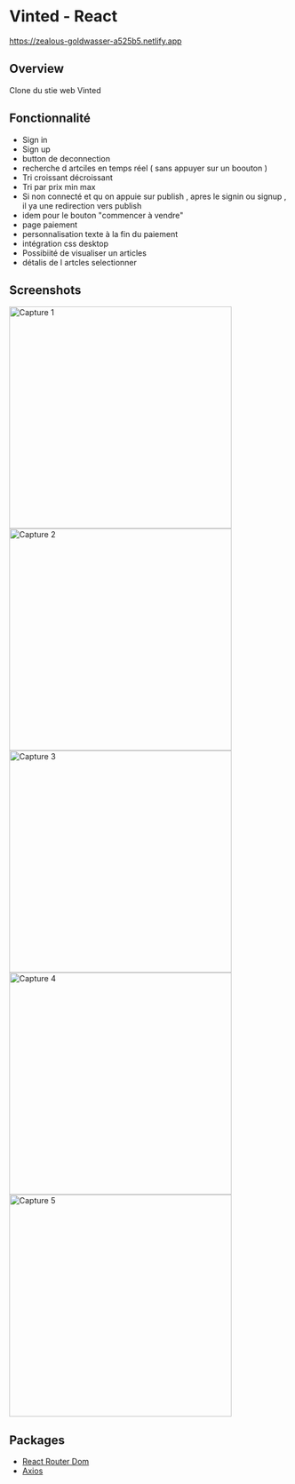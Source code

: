 
# Vinted - React

https://zealous-goldwasser-a525b5.netlify.app

## Overview

Clone du stie web Vinted

## Fonctionnalité
- Sign in 
- Sign up 
- button de deconnection 
- recherche d artciles en temps réel ( sans appuyer sur un boouton ) 
- Tri croissant décroissant
- Tri par prix min max
- Si non connecté et qu on appuie sur publish , apres le signin ou signup ,
  il ya une redirection vers publish
- idem pour le bouton "commencer à vendre"
- page paiement 
- personnalisation texte à la fin du paiement
- intégration css desktop 
- Possibiité de visualiser un articles 
- détalis de l artcles selectionner 

## Screenshots

<img
		width="400"
		alt="Capture 1"
		src="https://res.cloudinary.com/dqhr2l0wr/image/upload/v1613057678/Capture_d_e%CC%81cran_2021-02-11_a%CC%80_16.07.04_snujds.png">
<img
		width="400"
		alt="Capture 2"
		src="https://res.cloudinary.com/dqhr2l0wr/image/upload/v1613057678/Capture_d_e%CC%81cran_2021-02-11_a%CC%80_16.07.04_snujds.png">
<img
		width="400"
		alt="Capture 3"
		src="https://res.cloudinary.com/dqhr2l0wr/image/upload/v1613057678/Capture_d_e%CC%81cran_2021-02-11_a%CC%80_16.07.50_zk2mrr.png">
<img
		width="400"
		alt="Capture 4"
		src="https://res.cloudinary.com/dqhr2l0wr/image/upload/v1613057677/Capture_d_e%CC%81cran_2021-02-11_a%CC%80_16.09.31_tvphfo.png">
<img
		width="400"
		alt="Capture 5"
		src="https://res.cloudinary.com/dqhr2l0wr/image/upload/v1613057677/Capture_d_e%CC%81cran_2021-02-11_a%CC%80_16.08.00_gk6rpj.png">		
	
	
		
## Packages

- [React Router Dom](https://reacttraining.com/react-router/web/guides/quick-start)
- [Axios](https://github.com/axios/axios)

